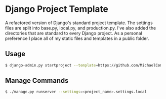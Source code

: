 # Django Project Template

A refactored version of Django's standard project template.
The settings files are split into base.py, local.py, and production.py.
I've also added the directories that are standard to every Django project.
As a personal preference I place all of my static files and templates in a
public folder.

## Usage
```bash
$ django-admin.py startproject --template=https://github.com/MichaelCombs28/django-cookiecutter-template/archive/master.zip --extension=py,rst,html <project_name>
```

## Manage Commands
```bash
$ ./manage.py runserver --settings=<project_name>.settings.local
```
